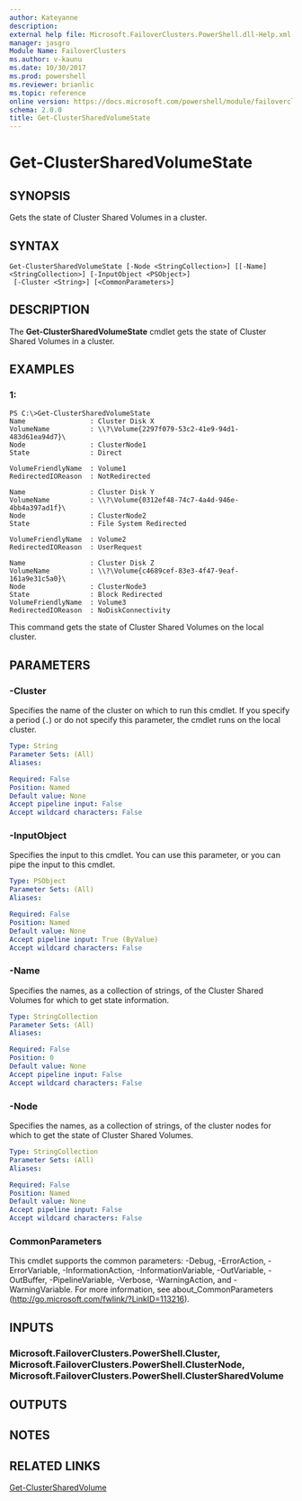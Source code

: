 ```yaml
---
author: Kateyanne
description: 
external help file: Microsoft.FailoverClusters.PowerShell.dll-Help.xml
manager: jasgro
Module Name: FailoverClusters
ms.author: v-kaunu
ms.date: 10/30/2017
ms.prod: powershell
ms.reviewer: brianlic
ms.topic: reference
online version: https://docs.microsoft.com/powershell/module/failoverclusters/get-clustersharedvolumestate?view=windowsserver2012r2-ps&wt.mc_id=ps-gethelp
schema: 2.0.0
title: Get-ClusterSharedVolumeState
---
```


# Get-ClusterSharedVolumeState

## SYNOPSIS
Gets the state of Cluster Shared Volumes in a cluster.

## SYNTAX

```
Get-ClusterSharedVolumeState [-Node <StringCollection>] [[-Name] <StringCollection>] [-InputObject <PSObject>]
 [-Cluster <String>] [<CommonParameters>]
```

## DESCRIPTION
The **Get-ClusterSharedVolumeState** cmdlet gets the state of Cluster Shared Volumes in a cluster.

## EXAMPLES

### 1:
```
PS C:\>Get-ClusterSharedVolumeState
Name                : Cluster Disk X 
VolumeName          : \\?\Volume{2297f079-53c2-41e9-94d1-483d61ea94d7}\
Node                : ClusterNode1
State               : Direct

VolumeFriendlyName  : Volume1
RedirectedIOReason  : NotRedirected

Name                : Cluster Disk Y 
VolumeName          : \\?\Volume{0312ef48-74c7-4a4d-946e-4bb4a397ad1f}\
Node                : ClusterNode2
State               : File System Redirected

VolumeFriendlyName  : Volume2
RedirectedIOReason  : UserRequest

Name                : Cluster Disk Z 
VolumeName          : \\?\Volume{c4689cef-83e3-4f47-9eaf-161a9e31c5a0}\
Node                : ClusterNode3
State               : Block Redirected
VolumeFriendlyName  : Volume3
RedirectedIOReason  : NoDiskConnectivity
```

This command gets the state of Cluster Shared Volumes on the local cluster.

## PARAMETERS

### -Cluster
Specifies the name of the cluster on which to run this cmdlet.
If you specify a period (`.`) or do not specify this parameter, the cmdlet runs on the local cluster.

```yaml
Type: String
Parameter Sets: (All)
Aliases: 

Required: False
Position: Named
Default value: None
Accept pipeline input: False
Accept wildcard characters: False
```

### -InputObject
Specifies the input to this cmdlet.
You can use this parameter, or you can pipe the input to this cmdlet.

```yaml
Type: PSObject
Parameter Sets: (All)
Aliases: 

Required: False
Position: Named
Default value: None
Accept pipeline input: True (ByValue)
Accept wildcard characters: False
```

### -Name
Specifies the names, as a collection of strings, of the Cluster Shared Volumes for which to get state information.

```yaml
Type: StringCollection
Parameter Sets: (All)
Aliases: 

Required: False
Position: 0
Default value: None
Accept pipeline input: False
Accept wildcard characters: False
```

### -Node
Specifies the names, as a collection of strings, of the cluster nodes for which to get the state of Cluster Shared Volumes.

```yaml
Type: StringCollection
Parameter Sets: (All)
Aliases: 

Required: False
Position: Named
Default value: None
Accept pipeline input: False
Accept wildcard characters: False
```

### CommonParameters
This cmdlet supports the common parameters: -Debug, -ErrorAction, -ErrorVariable, -InformationAction, -InformationVariable, -OutVariable, -OutBuffer, -PipelineVariable, -Verbose, -WarningAction, and -WarningVariable. For more information, see about_CommonParameters (http://go.microsoft.com/fwlink/?LinkID=113216).

## INPUTS

### Microsoft.FailoverClusters.PowerShell.Cluster, Microsoft.FailoverClusters.PowerShell.ClusterNode, Microsoft.FailoverClusters.PowerShell.ClusterSharedVolume

## OUTPUTS

## NOTES

## RELATED LINKS

[Get-ClusterSharedVolume](./Get-ClusterSharedVolume.md)

